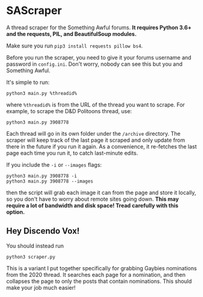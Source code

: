 # SAScraper
A thread scraper for the Something Awful forums. **It requires Python 3.6+ and the requests, PIL, and BeautifulSoup modules.**

Make sure you run `pip3 install requests pillow bs4`.

Before you run the scraper, you need to give it your forums username and password in `config.ini`. Don't worry, nobody can see this but you and Something Awful.

It's simple to run:

`python3 main.py %threadid%`

where `%threadid%` is from the URL of the thread you want to scrape. For example, to scrape the D&D Politoons thread, use:

`python3 main.py 3908778`

Each thread will go in its own folder under the `/archive` directory. The scraper will keep track of the last page it scraped and only update from there in the future if you run it again. As a convenience, it re-fetches the last page each time you run it, to catch last-minute edits.

If you include the `-i` or `--images` flags:

```
python3 main.py 3908778 -i
python3 main.py 3908778 --images
```

then the script will grab each image it can from the page and store it locally, so you don't have to worry about remote sites going down. **This may require a lot of bandwidth and disk space! Tread carefully with this option.**

## Hey Discendo Vox!
You should instead run
```
python3 scraper.py
```

This is a variant I put together specifically for grabbing Gaybies nominations from the 2020 thread. It searches each page for a nomination, and then collapses the page to only the posts that contain nominations. This should make your job much easier!